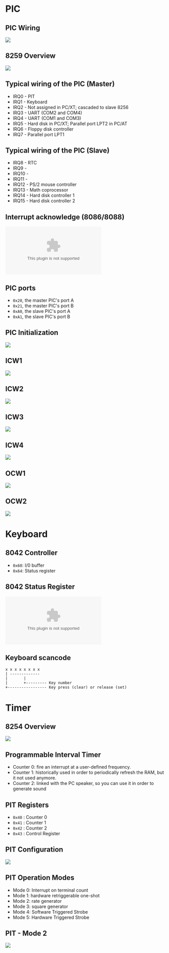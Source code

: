 # PIC

## PIC Wiring

![](res/pic_overview.png)

## 8259 Overview

![](res/8259A_overview.png)

## Typical wiring of the PIC (Master)

- IRQ0 - PIT
- IRQ1 - Keyboard
- IRQ2 - Not assigned in PC/XT; cascaded to slave 8256
- IRQ3 - UART (COM2 and COM4)
- IRQ4 - UART (COM1 and COM3)
- IRQ5 - Hard disk in PC/XT; Parallel port LPT2 in PC/AT
- IRQ6 - Floppy disk controller
- IRQ7 - Parallel port LPT1

## Typical wiring of the PIC (Slave)

- IRQ8 - RTC
- IRQ9 -
- IRQ10 -
- IRQ11 -
- IRQ12 - PS/2 mouse controller
- IRQ13 - Math coprocessor
- IRQ14 - Hard disk controller 1
- IRQ15 - Hard disk controller 2

## Interrupt acknowledge (8086/8088)

![](res/pic_ack.eps)

## PIC ports

- `0x20`, the master PIC's port A
- `0x21`, the master PIC's port B
- `0xA0`, the slave PIC's port A
- `0xA1`, the slave PIC's port B

## PIC Initialization

![](res/pic_init.png)

## ICW1

![](res/pic_icw1.png)

## ICW2

![](res/pic_icw2.png)

## ICW3

![](res/pic_icw3.png)

## ICW4

![](res/pic_icw4.png)

## OCW1

![](res/pic_ocw1.png)

## OCW2

![](res/pic_ocw2.png)

# Keyboard

## 8042 Controller

- `0x60`: I/0 buffer
- `0x64`: Status register

## 8042 Status Register

![](res/8042_status.eps)

## Keyboard scancode

    x x x x x x x x
    | -------------
    |       |
    |       +--------- Key number
    +----------------- Key press (clear) or release (set)

# Timer

## 8254 Overview

![](res/8254_overview.png)

## Programmable Interval Timer

- Counter 0: fire an interrupt at a user-defined frequency.
- Counter 1: historically used in order to periodically refresh the RAM, but it not used anymore.
- Counter 2:  linked with the PC speaker, so you can use it in order to generate sound

## PIT Registers

- `0x40` : Counter 0
- `0x41` : Counter 1
- `0x42` : Counter 2
- `0x43` : Control Register

## PIT Configuration

![](res/pit_cw.png)

## PIT Operation Modes

- Mode 0: Interrupt on terminal count
- Mode 1: hardware retriggerable one-shot
- Mode 2: rate generator
- Mode 3: square generator
- Mode 4: Software Triggered Strobe
- Mode 5: Hardware Triggered Strobe

## PIT - Mode 2

![](res/pit_mode2.png)
